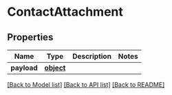 # ContactAttachment

## Properties
Name | Type | Description | Notes
------------ | ------------- | ------------- | -------------
**payload** | [**object**](.md) |  | 

[[Back to Model list]](../README.md#documentation-for-models) [[Back to API list]](../README.md#documentation-for-api-endpoints) [[Back to README]](../README.md)


